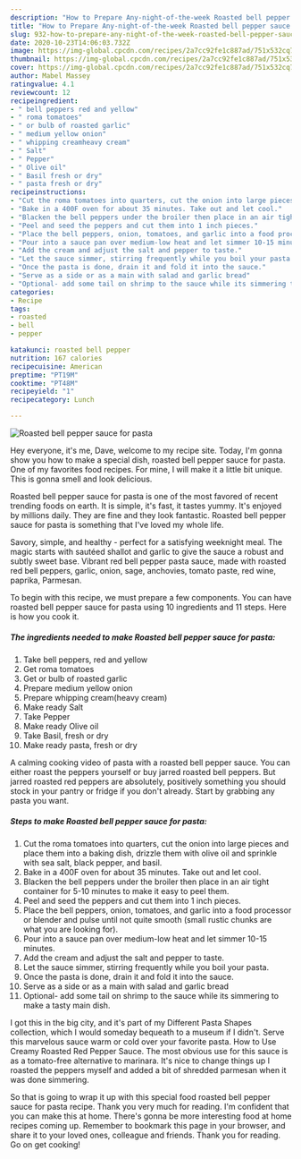 ```yaml
---
description: "How to Prepare Any-night-of-the-week Roasted bell pepper sauce for pasta"
title: "How to Prepare Any-night-of-the-week Roasted bell pepper sauce for pasta"
slug: 932-how-to-prepare-any-night-of-the-week-roasted-bell-pepper-sauce-for-pasta
date: 2020-10-23T14:06:03.732Z
image: https://img-global.cpcdn.com/recipes/2a7cc92fe1c887ad/751x532cq70/roasted-bell-pepper-sauce-for-pasta-recipe-main-photo.jpg
thumbnail: https://img-global.cpcdn.com/recipes/2a7cc92fe1c887ad/751x532cq70/roasted-bell-pepper-sauce-for-pasta-recipe-main-photo.jpg
cover: https://img-global.cpcdn.com/recipes/2a7cc92fe1c887ad/751x532cq70/roasted-bell-pepper-sauce-for-pasta-recipe-main-photo.jpg
author: Mabel Massey
ratingvalue: 4.1
reviewcount: 12
recipeingredient:
- " bell peppers red and yellow"
- " roma tomatoes"
- " or bulb of roasted garlic"
- " medium yellow onion"
- " whipping creamheavy cream"
- " Salt"
- " Pepper"
- " Olive oil"
- " Basil fresh or dry"
- " pasta fresh or dry"
recipeinstructions:
- "Cut the roma tomatoes into quarters, cut the onion into large pieces and place them into a baking dish, drizzle them with olive oil and sprinkle with sea salt, black pepper, and basil."
- "Bake in a 400F oven for about 35 minutes. Take out and let cool."
- "Blacken the bell peppers under the broiler then place in an air tight container for 5-10 minutes to make it easy to peel them."
- "Peel and seed the peppers and cut them into 1 inch pieces."
- "Place the bell peppers, onion, tomatoes, and garlic into a food processor or blender and pulse until not quite smooth (small rustic chunks are what you are looking for)."
- "Pour into a sauce pan over medium-low heat and let simmer 10-15 minutes."
- "Add the cream and adjust the salt and pepper to taste."
- "Let the sauce simmer, stirring frequently while you boil your pasta."
- "Once the pasta is done, drain it and fold it into the sauce."
- "Serve as a side or as a main with salad and garlic bread"
- "Optional- add some tail on shrimp to the sauce while its simmering to make a tasty main dish."
categories:
- Recipe
tags:
- roasted
- bell
- pepper

katakunci: roasted bell pepper 
nutrition: 167 calories
recipecuisine: American
preptime: "PT19M"
cooktime: "PT48M"
recipeyield: "1"
recipecategory: Lunch

---
```



![Roasted bell pepper sauce for pasta](https://img-global.cpcdn.com/recipes/2a7cc92fe1c887ad/751x532cq70/roasted-bell-pepper-sauce-for-pasta-recipe-main-photo.jpg)

Hey everyone, it's me, Dave, welcome to my recipe site. Today, I'm gonna show you how to make a special dish, roasted bell pepper sauce for pasta. One of my favorites food recipes. For mine, I will make it a little bit unique. This is gonna smell and look delicious.

Roasted bell pepper sauce for pasta is one of the most favored of recent trending foods on earth. It is simple, it's fast, it tastes yummy. It's enjoyed by millions daily. They are fine and they look fantastic. Roasted bell pepper sauce for pasta is something that I've loved my whole life.

Savory, simple, and healthy - perfect for a satisfying weeknight meal. The magic starts with sautéed shallot and garlic to give the sauce a robust and subtly sweet base. Vibrant red bell pepper pasta sauce, made with roasted red bell peppers, garlic, onion, sage, anchovies, tomato paste, red wine, paprika, Parmesan.


To begin with this recipe, we must prepare a few components. You can have roasted bell pepper sauce for pasta using 10 ingredients and 11 steps. Here is how you cook it.

<!--inarticleads1-->

##### The ingredients needed to make Roasted bell pepper sauce for pasta:

1. Take  bell peppers, red and yellow
1. Get  roma tomatoes
1. Get  or bulb of roasted garlic
1. Prepare  medium yellow onion
1. Prepare  whipping cream(heavy cream)
1. Make ready  Salt
1. Take  Pepper
1. Make ready  Olive oil
1. Take  Basil, fresh or dry
1. Make ready  pasta, fresh or dry


A calming cooking video of pasta with a roasted bell pepper sauce. You can either roast the peppers yourself or buy jarred roasted bell peppers. But jarred roasted red peppers are absolutely, positively something you should stock in your pantry or fridge if you don&#39;t already. Start by grabbing any pasta you want. 

<!--inarticleads2-->

##### Steps to make Roasted bell pepper sauce for pasta:

1. Cut the roma tomatoes into quarters, cut the onion into large pieces and place them into a baking dish, drizzle them with olive oil and sprinkle with sea salt, black pepper, and basil.
1. Bake in a 400F oven for about 35 minutes. Take out and let cool.
1. Blacken the bell peppers under the broiler then place in an air tight container for 5-10 minutes to make it easy to peel them.
1. Peel and seed the peppers and cut them into 1 inch pieces.
1. Place the bell peppers, onion, tomatoes, and garlic into a food processor or blender and pulse until not quite smooth (small rustic chunks are what you are looking for).
1. Pour into a sauce pan over medium-low heat and let simmer 10-15 minutes.
1. Add the cream and adjust the salt and pepper to taste.
1. Let the sauce simmer, stirring frequently while you boil your pasta.
1. Once the pasta is done, drain it and fold it into the sauce.
1. Serve as a side or as a main with salad and garlic bread
1. Optional- add some tail on shrimp to the sauce while its simmering to make a tasty main dish.


I got this in the big city, and it&#39;s part of my Different Pasta Shapes collection, which I would someday bequeath to a museum if I didn&#39;t. Serve this marvelous sauce warm or cold over your favorite pasta. How to Use Creamy Roasted Red Pepper Sauce. The most obvious use for this sauce is as a tomato-free alternative to marinara. It&#39;s nice to change things up I roasted the peppers myself and added a bit of shredded parmesan when it was done simmering. 

So that is going to wrap it up with this special food roasted bell pepper sauce for pasta recipe. Thank you very much for reading. I'm confident that you can make this at home. There's gonna be more interesting food at home recipes coming up. Remember to bookmark this page in your browser, and share it to your loved ones, colleague and friends. Thank you for reading. Go on get cooking!
